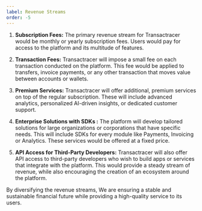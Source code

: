 ```yaml
---
label: Revenue Streams
order: -5
---
```


1. **Subscription Fees:** The primary revenue stream for Transactracer would be monthly or yearly subscription fees. Users would pay for access to the platform and its multitude of features.

2. **Transaction Fees:** Transactracer will  impose a small fee on each transaction conducted on the platform. This fee would be applied to transfers, invoice payments, or any other transaction that moves value between accounts or wallets.

3. **Premium Services:** Transactracer will offer additional, premium services on top of the regular subscription. These will include advanced analytics, personalized AI-driven insights, or dedicated customer support.

4. **Enterprise Solutions with SDKs :** The platform will develop tailored solutions for large organizations or corporations that have specific needs. This will include SDKs for every module like Payments, Invoicing or Analytics. These services would be offered at a fixed price.

5. **API Access for Third-Party Developers:** Transactracer will also offer API access to third-party developers who wish to build apps or services that integrate with the platform. This would provide a steady stream of revenue, while also encouraging the creation of an ecosystem around the platform.


By diversifying the revenue streams, We are ensuring a stable and sustainable financial future while providing a high-quality service to its users.